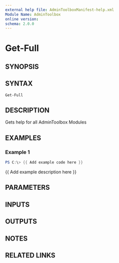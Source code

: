 ```yaml
---
external help file: AdminToolboxManifest-help.xml
Module Name: AdminToolbox
online version:
schema: 2.0.0
---
```


# Get-Full

## SYNOPSIS

## SYNTAX

```
Get-Full
```

## DESCRIPTION
Gets help for all AdminToolbox Modules

## EXAMPLES

### Example 1
```powershell
PS C:\> {{ Add example code here }}
```

{{ Add example description here }}

## PARAMETERS

## INPUTS

## OUTPUTS

## NOTES

## RELATED LINKS
